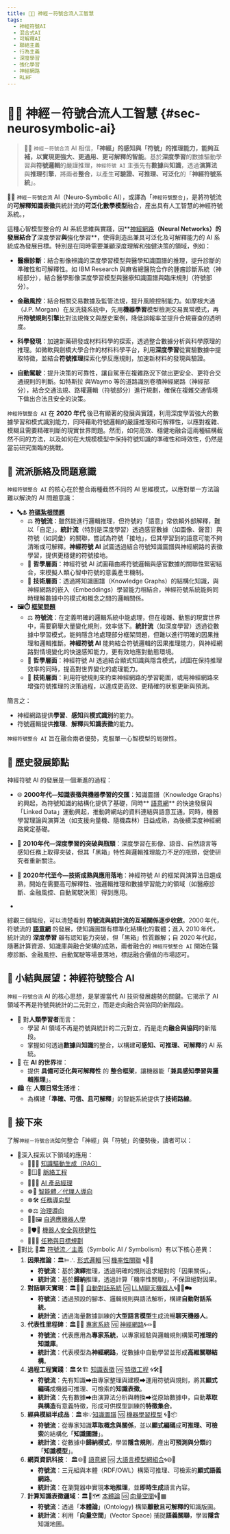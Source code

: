 ```yaml
---
title: 🎏🧠 神經－符號合流人工智慧
tags:
  - 神經符號AI
  - 混合式AI
  - 可解釋AI
  - 聯結主義
  - 行為主義
  - 深度學習
  - 強化學習
  - 神經網路
  - RLHF
---
```

# 🎏🧠 神經－符號合流人工智慧 {#sec-neurosymbolic-ai} 

> 🎏🧠 `神經－符號合流` AI 相信，**「神經」的感知與「符號」的推理能力，能夠互補，以實現更強大、更通用、更可解釋的智能**。基於**深度學習**的數據驅動學習與**符號邏輯**的嚴謹推理，`神經符號 AI` 主張先有**數據**與**知識**，透過**演算法**與**推理引擎**，將兩者**整合**，以產生**可驗證、可推理、可泛化**的「**神經符號系統**」。

🎏🧠 `神經－符號合流` AI（Neuro-Symbolic AI），或譯為「`神經符號整合`」，是將符號流的**可解釋知識表徵**與統計流的**可泛化數學模型**融合，産出具有人工智慧的神經符號系統。，

這種心智模型整合的 AI 系統思維與實踐，因**[神經網路](04-03-neural_networks.zh-hant)**（Neural Networks）的發展結合了**深度學習**與**強化學習**，使得創造出兼具可泛化及可解釋能力的 AI 系統成為發展目標。特別是在同時需要兼顧深度理解和強健決策的領域，例如：

- **醫療診斷**：結合影像辨識的深度學習模型與醫學知識圖譜的推理，提升診斷的準確性和可解釋性。如 IBM Research 與麻省總醫院合作的腫瘤診斷系統（神經部分），結合醫學影像深度學習模型與醫療知識圖譜與臨床規則（符號部分）。
    
- **金融風控**：結合相關交易數據及監管法規，提升風險控制能力。如摩根大通（J.P. Morgan）在反洗錢系統中，先用**機器學習**模型檢測交易異常模式，再用**符號規則引擎**比對法規條文與歷史案例，降低誤報率並提升合規審查的透明度。
    
- **科學發現**：加速新藥研發或材料科學的探索，透過整合數據分析與科學原理的推理。如微軟與劍橋大學合作的材料科學平台，利用**深度學習**從實驗數據中提取特徵，並結合**符號推理**探索化學反應規則，加速新材料的發現與驗證。
    
- **自動駕駛**：提升決策的可靠性，讓自駕車在複雜路況下做出更安全、更符合交通規則的判斷。如特斯拉 與Waymo 等的道路識別卷積神經網路（神經部分），結合交通法規、路權邏輯（符號部分）進行規劃，確保在複雜交通情境下做出合法且安全的決策。

`神經符號整合 AI` 在 **2020 年代** 後已有顯著的發展與實踐，利用深度學習強大的數據學習和模式識別能力，同時藉助符號邏輯的嚴謹推理和可解釋性，以應對複雜、模糊且需要精確判斷的現實世界問題。然而，如何高效、穩健地融合這兩種結構截然不同的方法，以及如何在大規模模型中保持符號知識的準確性和時效性，仍然是當前研究面臨的挑戰。


## 🎏 流派脈絡及問題意識

`神經符號整合 AI`  的核心在於整合兩種截然不同的 AI 思維模式，以應對單一方法論難以解決的 AI 問題意識：

- **🔤⚓ [符碼紮根問題](01-03-Symbol_Grounding_Problem.zh-hant)**
    - ⚖️ **符號流**：雖然能進行邏輯推理，但符號的「語意」常依賴外部解釋，難以「自足」。**統計流**（特別是深度學習）透過感官數據（如圖像、聲音）與符號（如詞彙）的關聯，嘗試為符號「接地」，但其學習到的語意可能不夠清晰或可解釋。**神經符號 AI** 試圖透過結合符號知識圖譜與神經網路的表徵學習，提供更穩健的符號接地。
    - 🧠 **哲學層面**：神經符號 AI 試圖藉由將符號邏輯與感官數據的關聯性緊密結合，來模擬人類心智中符號的意義產生機制。
    - 🚧 **技術層面**：透過將知識圖譜（Knowledge Graphs）的結構化知識，與神經網路的嵌入（Embeddings）學習能力相結合，神經符號系統能夠同時理解數據中的模式和概念之間的邏輯關係。
- **🖼️⏱️ [框架問題](01-04-Frame_Problem.zh-hant)**
    - ⚖️ **符號流**：在定義明確的邏輯系統中能處理，但在複雜、動態的現實世界中，需要窮舉大量變化規則，效率低下。**統計流**（如深度學習）透過從數據中學習模式，能夠隱含地處理部分框架問題，但難以進行明確的因果推理和邏輯推斷。**神經符號 AI** 能夠結合符號邏輯的因果推理能力，與神經網路對情境變化的快速感知能力，更有效地應對動態環境。
    - 🧠 **哲學層面**：神經符號 AI 透過結合顯式知識與隱含模式，試圖在保持推理效率的同時，提高對世界變化的處理能力。
    - 🚧 **技術層面**：利用符號規則來約束神經網路的學習範圍，或用神經網路來增強符號推理的決策過程，以達成更高效、更精確的狀態更新與預測。

 簡言之：

- 神經網路提供**學習**、**感知**與**模式識別**的能力。
- 符號邏輯提供**推理**、**解釋**與**知識表徵**的能力。
    
`神經符號整合 AI` 旨在融合兩者優勢，克服單一心智模型的局限性。

## 📜 歷史發展節點

神經符號 AI 的發展是一個漸進的過程：

- 🌐 **2000年代—知識表徵與機器學習的交匯**：知識圖譜（Knowledge Graphs）的興起，為符號知識的結構化提供了基礎，同時** [語意網](03-06-semantic_web.zh-hant)** 的快速發展與「Linked Data」運動興起，推動跨網站的資料連結與語意互通。同時，機器學習理論與演算法（如支援向量機、隨機森林）日益成熟，為後續深度神經網路奠定基礎。
    
- 🧠 **2010年代—深度學習的突破與瓶頸**：深度學習在影像、語音、自然語言等感知任務上取得突破，但其「黑箱」特性與邏輯推理能力不足的瓶頸，促使研究者重新關注。
    
- 🚀 **2020年代至今—技術成熟與應用落地**：神經符號 AI 的框架與演算法日趨成熟，開始在需要高可解釋性、強邏輯推理和數據學習能力的領域（如醫療診斷、金融風控、自動駕駛決策）得到應用。
- 
綜觀三個階段，可以清楚看到 **符號流與統計流的互補關係逐步收斂**。2000 年代，符號流的 **[語意網](03-06-semantic_web.zh-hant)** 的發展，使知識圖譜有標準化結構化的載體；進入 2010 年代，統計流的 **深度學習** 雖有認知能力突破，但「黑箱」性質難解；自 2020 年代起，隨著計算資源、知識庫與融合架構的成熟，兩者融合的 `神經符號整合 AI` 開始在醫療診斷、金融風控、自動駕駛等場景落地，標誌融合價值的市場認可。

## 🏁 小結與展望：神經符號整合 AI

`神經－符號合流` AI 的核心思想，是掌握當代 AI 技術發展趨勢的關鍵。它揭示了 AI 領域不再是符號與統計的二元對立，而是走向融合與協同的新階段。

* 🤔 對**人類學習者**而言：
	- 學習 AI 領域不再是符號與統計的二元對立，而是走向**融合與協同**的新階段。
	- 掌握如何透過**數據**與**知識**的整合，以構建**可感知、可推理、可解釋**的 AI 系統。	
* 🤖 在 **AI 的世界**裡：
	- 提供 **具備可泛化與可解釋性** 的 **整合框架**，讓機器能「**兼具感知學習與邏輯推理**」。
* 🏙 在 **人類日常生活**裡：
	- 為構建「**準確、可信、且可解釋**」的智能系統提供了**技術路線**。

## 🔱 接下來

了解`神經－符號合流`如何整合「神經」與「符號」的優勢後，讀者可以：

- 🚦深入探索以下領域的應用：
	- 🌉🔗📝 [知識驅動生成（RAG）](10-04-retrieval_augmented_generation.zh-hant)
	- 🌉🪟🧭 [脈絡工程](10-05-context_engineering.zh-hant)
	- 🎁🌱🚀 [AI 產品經理](#sec-ai-pm)
	- ☸🤖 [智能體／代理人導向](05-03-oriented_agent.zh-hant)
	- ☸🛠 [任務導向型](05-01-oriented_task.zh-hant)
	- ☸⚖️ [治理導向](05-05-oriented_governance.zh-hant)
	- 🦾🔄🖼️ [自適應機器人學](08-03-adaptive_robotics.zh-hant)
	- 🦾🛡️🚨 [機器人安全與穩健性](08-05-robot_safety_and_robustness.zh-hant)
	- 🦾🧭🎯 [任務與目標規劃](08-06-robot_tasks_and_goals.zh-hant)
- 🚥對比 🎏🏛️ [符號流／主義](02-01-symbolic_ai.zh-hant)（Symbolic AI / Symbolism）有以下核心差異：
	1. **因果推論**：🏛️⊨∴ [形式邏輯](03-01-formal_logic.zh-hant) 🆚  [機率性關聯](04-01-probabilistic_association.zh-hant) 🌀🎲🌿
		*  **符號流**：基於**演繹**推理，透過明確的規則追求絕對的「因果關係」。
		*  **統計流**：基於**歸納**推理，透過計算「機率性關聯」，不保證絕對因果。
	2. **對話聊天實現**：🏛️🤖💬 [自動對話系統](03-02-automatic_dialogue_systems.zh-hant) 🆚  [LLM聊天機器人](04-02-llm_chatbots.zh-hant)🌀🧞‍♀️🗪
		*  **符號流**：透過預設的腳本、邏輯規則與語法解析，構建**自動對話系統**。
		*  **統計流**：透過海量數據訓練的**大型語言模型**生成流暢**聊天機器人**。
	3. **代表性里程碑**：🏛️🎁🧠 [專家系統](03-03-expert_systems.zh-hant) 🆚 [神經網路](04-03-neural_networks.zh-hant)🌀🪢🧠
		*  **符號流**：代表應用為**專家系統**，以專家經驗與邏輯規則構築**可推理的知識庫**。
		*  **統計流**：代表模型為**神經網路**，從數據中自動學習並形成**高維關聯結構**。
	4. **過程工程實踐**：🏛️🛠️🏗️ [知識表徵](03-04-knowledge_representation.zh-hant) 🆚 [特徵工程](04-04-feature_engineering.zh-hant) 🌀🛠️🤏
		*  **符號流**：先有知識➡由專家整理與建模➡運用符號與規則，將其**顯式編碼**成機器可推理、可檢索的**知識表徵**。
		*  **統計流**：先有數據➡由演算法分析與轉換➡從原始數據中，自動**萃取與構造**有意義特徵，形成可供模型訓練的**特徵集合**。
	5. **經典模組半成品**：🏛️🕸💡[知識圖譜](03-04-knowledge_representation.zh-hant) 🆚  [機器學習模型](04-05-machine_learning_models.zh-hant) 🌀🤖📦
		*  **符號流**：從專家知識**萃取概念與關係**，並以**顯式編碼**成**可推理、可檢索**的結構化「**知識圖譜**」。
		*  **統計流**：從數據中**歸納模式**，學習**隱含規則**，產出**可預測與分類**的「**知識模型**」。
	6. **網頁資訊科技**： 🏛️🌐🔗 [語意網](03-06-semantic_web.zh-hant) 🆚 [大語言模型網組合](04-06-llm_webassembly.zh-hant.md)🌀🌐🔗
		*  **符號流**：三元組與本體（RDF/OWL）構築可推理、可檢索的**顯式語義網路**。
		*  **統計流**：在瀏覽器中實現**本地推理**，並**即時生成**語言內容。
	7. **計算知識表徵疆域**：🏛️🌌🗺️ [本體論](03-07-ontology.zh-hant) 🆚 [向量空間](04-07-vector_space.zh-hant)🌀🌌▦
		*  **符號流**：透過「**本體論**」(Ontology) 構築**離散且可解釋的**知識版圖。
		*  **統計流**：利用「**向量空間**」(Vector Space) 捕捉**語義關聯**，學習**隱含**知識地圖。

